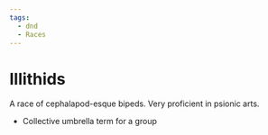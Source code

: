```yaml
---
tags:
  - dnd
  - Races
---
```

# Illithids
A race of cephalapod-esque bipeds. Very proficient in psionic arts.
- Collective umbrella term for a group